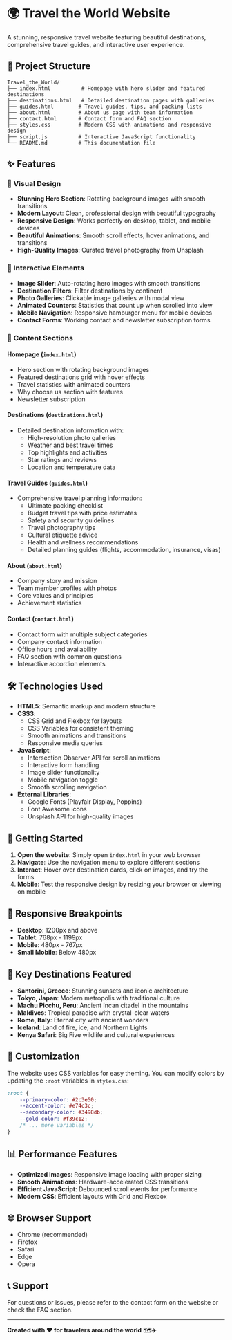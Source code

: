 # 🌍 Travel the World Website

A stunning, responsive travel website featuring beautiful destinations, comprehensive travel guides, and interactive user experience.

## 📁 Project Structure

```
Travel_the_World/
├── index.html          # Homepage with hero slider and featured destinations
├── destinations.html   # Detailed destination pages with galleries
├── guides.html        # Travel guides, tips, and packing lists
├── about.html         # About us page with team information
├── contact.html       # Contact form and FAQ section
├── styles.css         # Modern CSS with animations and responsive design
├── script.js          # Interactive JavaScript functionality
└── README.md          # This documentation file
```

## ✨ Features

### 🎨 Visual Design
- **Stunning Hero Section**: Rotating background images with smooth transitions
- **Modern Layout**: Clean, professional design with beautiful typography
- **Responsive Design**: Works perfectly on desktop, tablet, and mobile devices
- **Beautiful Animations**: Smooth scroll effects, hover animations, and transitions
- **High-Quality Images**: Curated travel photography from Unsplash

### 🌟 Interactive Elements
- **Image Slider**: Auto-rotating hero images with smooth transitions
- **Destination Filters**: Filter destinations by continent
- **Photo Galleries**: Clickable image galleries with modal view
- **Animated Counters**: Statistics that count up when scrolled into view
- **Mobile Navigation**: Responsive hamburger menu for mobile devices
- **Contact Forms**: Working contact and newsletter subscription forms

### 📍 Content Sections

#### Homepage (`index.html`)
- Hero section with rotating background images
- Featured destinations grid with hover effects
- Travel statistics with animated counters
- Why choose us section with features
- Newsletter subscription

#### Destinations (`destinations.html`)
- Detailed destination information with:
  - High-resolution photo galleries
  - Weather and best travel times
  - Top highlights and activities
  - Star ratings and reviews
  - Location and temperature data

#### Travel Guides (`guides.html`)
- Comprehensive travel planning information:
  - Ultimate packing checklist
  - Budget travel tips with price estimates
  - Safety and security guidelines
  - Travel photography tips
  - Cultural etiquette advice
  - Health and wellness recommendations
  - Detailed planning guides (flights, accommodation, insurance, visas)

#### About (`about.html`)
- Company story and mission
- Team member profiles with photos
- Core values and principles
- Achievement statistics

#### Contact (`contact.html`)
- Contact form with multiple subject categories
- Company contact information
- Office hours and availability
- FAQ section with common questions
- Interactive accordion elements

## 🛠 Technologies Used

- **HTML5**: Semantic markup and modern structure
- **CSS3**: 
  - CSS Grid and Flexbox for layouts
  - CSS Variables for consistent theming
  - Smooth animations and transitions
  - Responsive media queries
- **JavaScript**: 
  - Intersection Observer API for scroll animations
  - Interactive form handling
  - Image slider functionality
  - Mobile navigation toggle
  - Smooth scrolling navigation
- **External Libraries**:
  - Google Fonts (Playfair Display, Poppins)
  - Font Awesome icons
  - Unsplash API for high-quality images

## 🚀 Getting Started

1. **Open the website**: Simply open `index.html` in your web browser
2. **Navigate**: Use the navigation menu to explore different sections
3. **Interact**: Hover over destination cards, click on images, and try the forms
4. **Mobile**: Test the responsive design by resizing your browser or viewing on mobile

## 📱 Responsive Breakpoints

- **Desktop**: 1200px and above
- **Tablet**: 768px - 1199px
- **Mobile**: 480px - 767px
- **Small Mobile**: Below 480px

## 🎯 Key Destinations Featured

- **Santorini, Greece**: Stunning sunsets and iconic architecture
- **Tokyo, Japan**: Modern metropolis with traditional culture
- **Machu Picchu, Peru**: Ancient Incan citadel in the mountains
- **Maldives**: Tropical paradise with crystal-clear waters
- **Rome, Italy**: Eternal city with ancient wonders
- **Iceland**: Land of fire, ice, and Northern Lights
- **Kenya Safari**: Big Five wildlife and cultural experiences

## 🔧 Customization

The website uses CSS variables for easy theming. You can modify colors by updating the `:root` variables in `styles.css`:

```css
:root {
    --primary-color: #2c3e50;
    --accent-color: #e74c3c;
    --secondary-color: #3498db;
    --gold-color: #f39c12;
    /* ... more variables */
}
```

## 📊 Performance Features

- **Optimized Images**: Responsive image loading with proper sizing
- **Smooth Animations**: Hardware-accelerated CSS transitions
- **Efficient JavaScript**: Debounced scroll events for performance
- **Modern CSS**: Efficient layouts with Grid and Flexbox

## 🌐 Browser Support

- Chrome (recommended)
- Firefox
- Safari
- Edge
- Opera

## 📞 Support

For questions or issues, please refer to the contact form on the website or check the FAQ section.

---

**Created with ❤️ for travelers around the world** 🗺️✈️
